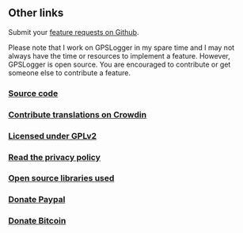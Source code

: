 ## Other links
Submit your [feature requests on Github](https://github.com/mendhak/gpslogger/issues).

Please note that I work on GPSLogger in my spare time and I may not always have the time or resources to implement a feature. However, GPSLogger is open source. You are encouraged to contribute or get someone else to contribute a feature.


### [Source code](https://github.com/mendhak/gpslogger/)

### [Contribute translations on Crowdin](https://crowdin.com/project/gpslogger-for-android)

### [Licensed under GPLv2](license.html)

### [Read the privacy policy](privacypolicy.html)

### [Open source libraries used](opensourcelibraries.html)

### [Donate Paypal](https://paypal.me/mendhak/)

### [Donate Bitcoin](https://coinbase.com/mendhak)